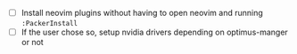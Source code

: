 - [ ] Install neovim plugins without having to open neovim and running `:PackerInstall`
- [ ] If the user chose so, setup nvidia drivers depending on optimus-manger or not
